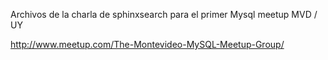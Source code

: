 Archivos de la charla de sphinxsearch para el primer Mysql meetup MVD / UY 

http://www.meetup.com/The-Montevideo-MySQL-Meetup-Group/


